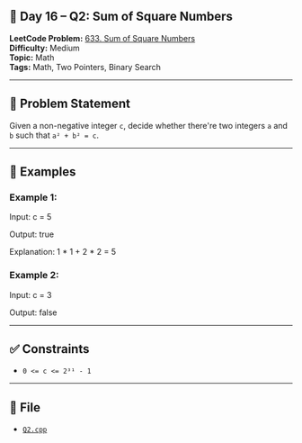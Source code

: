 ## 🧩 **Day 16 – Q2: Sum of Square Numbers**

**LeetCode Problem:** [633. Sum of Square Numbers](https://leetcode.com/problems/sum-of-square-numbers)  
**Difficulty:** Medium  
**Topic:** Math  
**Tags:** Math, Two Pointers, Binary Search

---

## 📄 Problem Statement

Given a non-negative integer `c`, decide whether there're two integers `a` and `b` such that `a² + b² = c`.

---

## 🧠 Examples

### Example 1:

Input: c = 5

Output: true

Explanation: 1 * 1 + 2 * 2 = 5

### Example 2:

Input: c = 3

Output: false

---

## ✅ Constraints

- `0 <= c <= 2³¹ - 1`

---

## 📁 File

- [`Q2.cpp`](./Q2.cpp)
